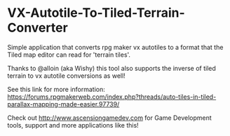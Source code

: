 # VX-Autotile-To-Tiled-Terrain-Converter
Simple application that converts rpg maker vx autotiles to a format that the Tiled map editor can read for 'terrain tiles'.

Thanks to @alloin (aka Wishy) this tool also supports the inverse of tiled terrain to vx autotile conversions as well!

See this link for more information:
https://forums.rpgmakerweb.com/index.php?threads/auto-tiles-in-tiled-parallax-mapping-made-easier.97739/

Check out http://www.ascensiongamedev.com for Game Development tools, support and more applications like this!

